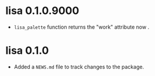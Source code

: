# lisa 0.1.0.9000

* `lisa_palette` function returns the "work" attribute now  .

# lisa 0.1.0

* Added a `NEWS.md` file to track changes to the package.
